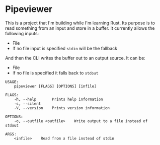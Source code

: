 # Pipeviewer

This is a project that I'm building while I'm learning Rust.
Its purpose is to read something from an input and store in a buffer. It currently allows the following inputs:
- File
- If no file input is specified `stdin` will be the fallback

And then the CLI writes the buffer out to an output source. It can be:
- File
- If no file is specified it falls back to `stdout`

```
USAGE:
    pipeviewer [FLAGS] [OPTIONS] [infile]

FLAGS:
    -h, --help       Prints help information
    -s, --silent
    -V, --version    Prints version information

OPTIONS:
    -o, --outfile <outfile>    Write output to a file instead of stdout

ARGS:
    <infile>    Read from a file instead of stdin
```

